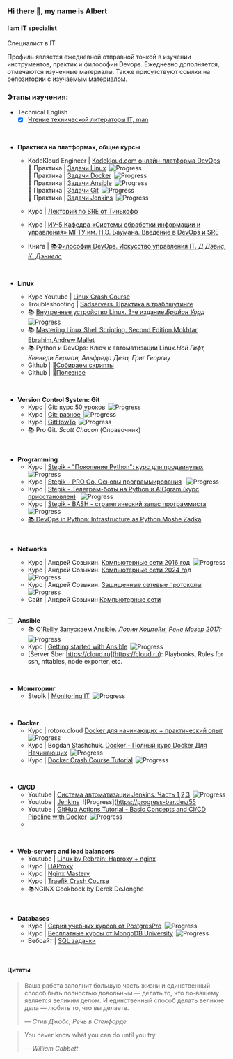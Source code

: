 ### Hi there 👋, my name is Albert
#### I am IT specialist

Специалист в IT. 

Профиль является ежедневной отправной точкой в изучении инструментов, практик и философии Devops. Ежедневно дополняется, отмечаются изученные материалы. Также присутствуют ссылки на репозитории с изучаемым материалом.


### Этапы изучения:

-  Technical English
   - [x] [Чтение технической литераторы IT, man](https://github.com/AlbLatypov/books.git)
  <br>

- __Практика на платформах, общие курсы__
   -  KodeKloud Engineer | [Kodekloud.com онлайн-платформа DevOps](https://github.com/AlbLatypov/Software_Engineering/blob/main/Kodekloud/README.md)\
        🔗 Практика | [Задачи Linux](https://github.com/AlbLatypov/Software_Engineering/blob/main/Kodekloud/Linux/README_linux.md)&ensp;![Progress](https://progress-bar.dev/60)\
        🔗 Практика | [Задачи Docker](https://github.com/AlbLatypov/Software_Engineering/blob/main/Kodekloud/Docker/README_docker.md)&ensp;![Progress](https://progress-bar.dev/100)\
        🔗 Практика | [Задачи Ansible](https://github.com/AlbLatypov/Software_Engineering/blob/main/Kodekloud/Ansible/README_ansible.md)&ensp;![Progress](https://progress-bar.dev/50)\
        🔗 Практика | [Задачи Git](https://github.com/AlbLatypov/Software_Engineering/blob/main/Kodekloud/Git/README_git.md)&ensp;![Progress](https://progress-bar.dev/100)\
        🔗 Практика | [Задачи Jenkins](https://github.com/AlbLatypov/Software_Engineering/blob/main/Kodekloud/Jenkins/README_jenkins.md)&ensp;![Progress](https://progress-bar.dev/60)

    - Курс | [Лекторий по SRE от Тинькофф](https://github.com/AlbLatypov/Software_Engineering.git)
    - Курс | [ИУ-5 Кафедра «Системы обработки информации и управления» МГТУ им. Н.Э. Баумана. Введение в DevOps и SRE](https://github.com/AlbLatypov/Software_Engineering.git)
  - Книга | [📚Философия DevOps. Искусство управления IT. _Д.Дэвис, К. Дэниелс_](https://github.com/AlbLatypov/books)

  <br>

- __Linux__
  - Курс Youtube | [Linux Crash Course](https://www.youtube.com/playlist?list=PLT98CRl2KxKHKd_tH3ssq0HPrThx2hESW)
  - Troubleshooting | [Sadservers. Практика в траблшутинге](https://sadservers.com/)
  -  📚 [Внутреннее устройство Linux. 3-е издание._Брайан Уорд_](https://github.com/AlbLatypov/books)&ensp;![Progress](https://progress-bar.dev/60)
  -  📚  [Mastering Linux Shell Scripting. Second Edition.Mokhtar Ebrahim,Andrew Mallet](https://github.com/AlbLatypov/books.git)
  -  📚 Python и DevOps: Ключ к автоматизации Linux._Ной Гифт, Кеннеди Берман, Альфредо Деза, Григ Георгиу_
  - Github  | 🔗[Собираем скрипты](https://github.com/AlbLatypov/books/blob/main/mastering_linux_shell_scripting/Scripts/scrpt.readme.md)
  - Github  | 🔗[Полезное](links.md)

<br>

- __Version Control System: Git__
  - Курс | [Git: курс 50 уроков](https://www.youtube.com/playlist?list=PLDyvV36pndZFHXjXuwA_NywNrVQO0aQqb)&ensp;![Progress](https://progress-bar.dev/80)
  - Курс | [Git: разное](https://www.youtube.com/watch?v=lHacJuru1bc&list=PLDyvV36pndZEB7kWWocU4QSn-G78LoaEE&pp=iAQB)&ensp;![Progress](https://progress-bar.dev/0)
  - Курс | [GitHowTo](https://githowto.com/ru/git_basics)&ensp;![Progress](https://progress-bar.dev/90)
  -  📚 Pro Git. _Scott Chacon_ (Справочник)

<br>

- __Programming__
  - Курс | [Stepik - "Поколение Python": курс для продвинутых](https://github.com/AlbLatypov/python_advanced.git)&ensp;![Progress](https://progress-bar.dev/92)
  - Курс | [Stepik - PRO Go. Основы программирования](https://stepik.org/158385) &ensp;![Progress](https://progress-bar.dev/60)
  - Курс | [Stepik - Телеграм-боты на Python и AIOgram (курс приостановлен)](https://stepik.org/120924) &ensp;![Progress](https://progress-bar.dev/63)
  - Курс | [Stepik - BASH - стратегический запас программиста](https://stepik.org/108102) &ensp;![Progress](https://progress-bar.dev/55)
  - [📚 DevOps in Python: Infrastructure as Python.Moshe Zadka](https://github.com/AlbLatypov/books.git)

<br>

- __Networks__
  - Курс | Андрей Созыкин. [Компьютерные сети 2016 год](https://github.com/AlbLatypov/Networks.git)&ensp;![Progress](https://progress-bar.dev/15)
  - Курс | Андрей Созыкин. [Компьютерные сети 2024 год](https://github.com/AlbLatypov/Networks.git)&ensp;![Progress](https://progress-bar.dev/15)
  - Курс | Андрей Созыкин. [Защищенные сетевые протоколы](https://www.youtube.com/watch?v=LTLqazCztnc&list=PLtPJ9lKvJ4oiFnWCsVRElorOLt69YDEnv&pp=iAQB)&ensp;![Progress](https://progress-bar.dev/0)
  - Сайт | Андрей Созыкин [Компьютерные сети](https://www.asozykin.ru/courses/networks_online)

  <br>

- [ ] __Ansible__
  - 📚 [O'Reilly Запускаем Ansible. _Лорин Хоштейн, Рене Мозер_ _2017г_](https://github.com/AlbLatypov/books)![Progress](https://progress-bar.dev/55)
  - Курс | [Getting started with Ansible](https://www.youtube.com/playlist?list=PLT98CRl2KxKEUHie1m24-wkyHpEsa4Y70)&ensp;![Progress](https://progress-bar.dev/100)
  - [Server Sber https://cloud.ru](https://cloud.ru): Playbooks, Roles for ssh, nftables, node exporter, etc.

<br>

- __Мониторинг__
   - Stepik | [Monitoring IT](https://github.com/AlbLatypov/Software_Engineering/blob/main/Stepik-Monitoring-it/README.monitoring.md)&ensp;![Progress](https://progress-bar.dev/10)

<br>

- __Docker__
  - Курс | rotoro.cloud [Docker для начинающих + практический опыт](https://rotoro.cloud/ld-courses/docker-%d0%b4%d0%bb%d1%8f-%d0%bd%d0%b0%d1%87%d0%b8%d0%bd%d0%b0%d1%8e%d1%89%d0%b8%d1%85-%d0%bf%d1%80%d0%b0%d0%ba%d1%82%d0%b8%d1%87%d0%b5%d1%81%d0%ba%d0%b8%d0%b9-%d0%be%d0%bf%d1%8b%d1%82/)&ensp;![Progress](https://progress-bar.dev/60)
  - Курс | Bogdan Stashchuk. [Docker - Полный курс Docker Для Начинающих](https://www.youtube.com/watch?v=_uZQtRyF6Eg)&ensp;![Progress](https://progress-bar.dev/100)
  - Курс | [Docker Crash Course Tutorial](https://www.youtube.com/playlist?list=PL4cUxeGkcC9hxjeEtdHFNYMtCpjNBm3h7)&ensp;![Progress](https://progress-bar.dev/60)


<br>

- __CI/CD__
  -  Youtube | [Система автоматизации Jenkins. Часть 1,2,3](https://youtu.be/tvswVeMptLM?list=TLPQMTUwNTIwMjRI67BAOsAXuQ)&ensp;![Progress](https://progress-bar.dev/0)
  - Youtube | [Jenkins](https://www.youtube.com/playlist?list=PLg5SS_4L6LYvQbMrSuOjTL1HOiDhUE_5a)&ensp;![Progress](https://progress-bar.dev/55
  -  Youtube | [GitHub Actions Tutorial - Basic Concepts and CI/CD Pipeline with Docker](https://www.youtube.com/watch?v=R8_veQiYBjI)&ensp;![Progress](https://progress-bar.dev/0)
  - 

<br>

-  __Web-servers and load balancers__
   - Youtube | [Linux by Rebrain: Haproxy + nginx](https://youtu.be/3UzYoLmkF-g)
   - Курс | [HAProxy](https://www.youtube.com/playlist?list=PLQnljOFTspQUhgfvpgfxc-uFlWElKIBr-)
   - Курс | [Nginx Mastery](https://www.youtube.com/playlist?list=PLOLrQ9Pn6cawvMA5JjhzoQrnKbYGYQqx1)
   - Курс | [Traefik Crash Course](https://www.youtube.com/watch?v=C6IL8tjwC5E)
   -  📚NGINX Cookbook by Derek DeJonghe

<br>

- __Databases__
  - Курс | [Серия учебных курсов от PostgresPro](https://postgrespro.ru/education/courses)&ensp;![Progress](https://progress-bar.dev/7)
  - Курс | [Бесплатные курсы от MongoDB University](https://learn.mongodb.com/)&ensp;![Progress](https://progress-bar.dev/7)
  - Вебсайт | [SQL задачки](https://pgexercises.com/)

<br>

#### Цитаты
> Ваша работа заполнит большую часть жизни и единственный способ быть
> полностью довольным — делать то, что по-вашему является великим делом.
> И единственный способ делать великие дела — любить то, что вы делаете.
>
> *— Стив Джобс, Речь в Стенфорде*

>You never know what you can do until you try.
>
> *— William Cobbett*




